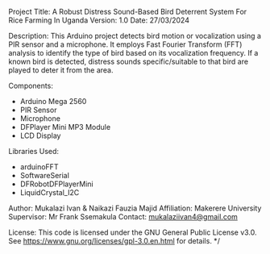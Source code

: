  Project Title: A Robust Distress Sound-Based Bird Deterrent System For Rice Farming In Uganda
  Version: 1.0
  Date: 27/03/2024
  
  Description:
  This Arduino project detects bird motion or vocalization using a PIR sensor and a microphone. It employs Fast Fourier Transform (FFT) analysis to identify the type of bird based on its vocalization frequency. If a known bird is detected, distress sounds specific/suitable to that bird are played to deter it from the area.

  Components:
  - Arduino Mega 2560
  - PIR Sensor
  - Microphone
  - DFPlayer Mini MP3 Module
  - LCD Display
  
  Libraries Used:
  - arduinoFFT
  - SoftwareSerial
  - DFRobotDFPlayerMini
  - LiquidCrystal_I2C
  
  Author: Mukalazi Ivan & Naikazi Fauzia Majid 
  Affiliation: Makerere University
  Supervisor: Mr Frank Ssemakula
  Contact: mukalaziivan4@gmail.com
  
  License: This code is licensed under the GNU General Public License v3.0.
  See https://www.gnu.org/licenses/gpl-3.0.en.html for details.
*/
